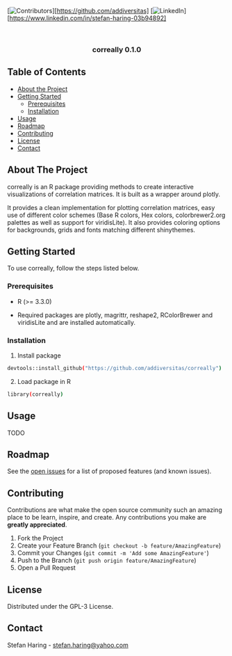 [![Contributors][contributors-shield]][https://github.com/addiversitas]
[![LinkedIn][linkedin-shield]][https://www.linkedin.com/in/stefan-haring-03b94892]



<!-- PROJECT LOGO -->
<br />
<p align="center">
  <h3 align="center">correally 0.1.0</h3>
</p>



<!-- TABLE OF CONTENTS -->
## Table of Contents

* [About the Project](#about-the-project)
* [Getting Started](#getting-started)
  * [Prerequisites](#prerequisites)
  * [Installation](#installation)
* [Usage](#usage)
* [Roadmap](#roadmap)
* [Contributing](#contributing)
* [License](#license)
* [Contact](#contact)


<!-- ABOUT THE PROJECT -->
## About The Project

correally is an R package providing methods to create interactive visualizations of correlation matrices. It is built as a wrapper around plotly.

It provides a clean implementation for plotting correlation matrices, easy use of different color schemes
(Base R colors, Hex colors, colorbrewer2.org palettes as well as support for viridisLite). It also provides coloring options for backgrounds, grids and fonts
matching different shinythemes.


<!-- GETTING STARTED -->
## Getting Started

To use correally, follow the steps listed below.

### Prerequisites

* R (>= 3.3.0)

* Required packages are plotly, magrittr, reshape2, RColorBrewer and viridisLite and are installed automatically.

### Installation

1. Install package
```sh
devtools::install_github("https://github.com/addiversitas/correally")
```

2. Load package in R
```sh
library(correally)
```


<!-- USAGE EXAMPLES -->
## Usage

TODO


<!-- ROADMAP -->
## Roadmap

See the [open issues](https://https://github.com/addiversitas/correally/issues) for a list of proposed features (and known issues).



<!-- CONTRIBUTING -->
## Contributing

Contributions are what make the open source community such an amazing place to be learn, inspire, and create. Any contributions you make are **greatly appreciated**.

1. Fork the Project
2. Create your Feature Branch (`git checkout -b feature/AmazingFeature`)
3. Commit your Changes (`git commit -m 'Add some AmazingFeature'`)
4. Push to the Branch (`git push origin feature/AmazingFeature`)
5. Open a Pull Request



<!-- LICENSE -->
## License

Distributed under the GPL-3 License.



<!-- CONTACT -->
## Contact

Stefan Haring - stefan.haring@yahoo.com


<!-- ACKNOWLEDGEMENTS -->
<!-- ## Acknowledgements -->

<!-- * []() -->
<!-- * []() -->
<!-- * []() -->





<!-- MARKDOWN LINKS & IMAGES -->
<!-- https://www.markdownguide.org/basic-syntax/#reference-style-links -->
[contributors-shield]: https://img.shields.io/github/contributors/github_username/repo.svg?style=flat-square
[contributors-url]: https://github.com/github_username/repo/graphs/contributors
[forks-shield]: https://img.shields.io/github/forks/github_username/repo.svg?style=flat-square
[forks-url]: https://github.com/github_username/repo/network/members
[stars-shield]: https://img.shields.io/github/stars/github_username/repo.svg?style=flat-square
[stars-url]: https://github.com/github_username/repo/stargazers
[issues-shield]: https://img.shields.io/github/issues/github_username/repo.svg?style=flat-square
[issues-url]: https://github.com/github_username/repo/issues
[license-shield]: https://img.shields.io/github/license/github_username/repo.svg?style=flat-square
[license-url]: https://github.com/github_username/repo/blob/master/LICENSE.txt
[linkedin-shield]: https://img.shields.io/badge/-LinkedIn-black.svg?style=flat-square&logo=linkedin&colorB=555
[linkedin-url]: https://linkedin.com/in/github_username
[product-screenshot]: images/screenshot.png
